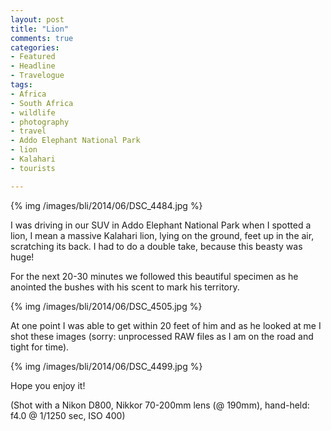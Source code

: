 ```yaml
---
layout: post
title: "Lion"
comments: true
categories:
- Featured
- Headline
- Travelogue
tags:
- Africa
- South Africa
- wildlife
- photography
- travel
- Addo Elephant National Park
- lion
- Kalahari
- tourists

---
```


{% img /images/bli/2014/06/DSC_4484.jpg %}

I was driving in our SUV in Addo Elephant National Park when I spotted a lion, I mean a massive Kalahari lion, lying on the ground, feet up in the air, scratching its back. I had to do a double take, because this beasty was huge!

<!--more-->

For the next 20-30 minutes we followed this beautiful specimen as he anointed the bushes with his scent to mark his territory. 

{% img /images/bli/2014/06/DSC_4505.jpg %}

At one point I was able to get within 20 feet of him and as he looked at me I shot these images (sorry: unprocessed RAW files as I am on the road and tight for time).

{% img /images/bli/2014/06/DSC_4499.jpg %}

Hope you enjoy it!

(Shot with a Nikon D800, Nikkor 70-200mm lens (@ 190mm), hand-held: f4.0 @ 1/1250 sec, ISO 400)
